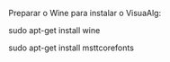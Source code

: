 Preparar o Wine para instalar o VisuaAlg:

sudo apt-get install wine

sudo apt-get install msttcorefonts
